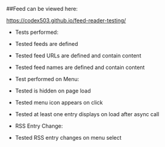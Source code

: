 ##Feed can be viewed here:

https://codex503.github.io/feed-reader-testing/

* Tests performed:

* Tested feeds are defined
* Tested feed URLs are defined and contain content
* Tested feed names are defined and contain content

* Test performed on Menu:

* Tested is hidden on page load
* Tested menu icon appears on click
* Tested at least one entry displays on load after async call

* RSS Entry Change:

* Tested RSS entry changes on menu select
